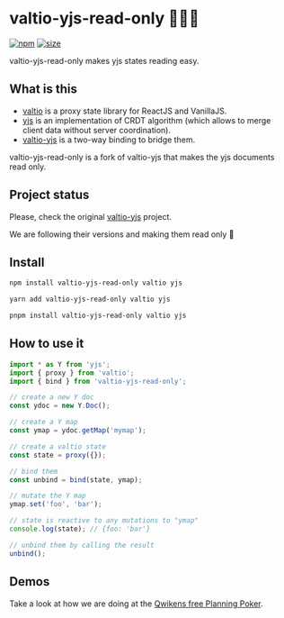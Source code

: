 # valtio-yjs-read-only 💊🚀🧐

[![npm](https://img.shields.io/npm/v/valtio-yjs-read-only)](https://www.npmjs.com/package/valtio-yjs-read-only)
[![size](https://img.shields.io/bundlephobia/minzip/valtio-yjs-read-only)](https://bundlephobia.com/result?p=valtio-yjs-read-only)

valtio-yjs-read-only makes yjs states reading easy. 

## What is this

- [valtio](https://github.com/pmndrs/valtio) is
a proxy state library for ReactJS and VanillaJS.
- [yjs](https://github.com/yjs/yjs) is
an implementation of CRDT algorithm
(which allows to merge client data without server coordination).
- [valtio-yjs](https://github.com/valtiojs/valtio-yjs) is a two-way binding to bridge them.

valtio-yjs-read-only is a fork of valtio-yjs that makes the yjs documents read only.

## Project status

Please, check the original [valtio-yjs](https://github.com/valtiojs/valtio-yjs) project. 

We are following their versions and making them read only 🧐

## Install


```bash
npm install valtio-yjs-read-only valtio yjs
```
```bash
yarn add valtio-yjs-read-only valtio yjs
```
```bash
pnpm install valtio-yjs-read-only valtio yjs
```

## How to use it

```js
import * as Y from 'yjs';
import { proxy } from 'valtio';
import { bind } from 'valtio-yjs-read-only';

// create a new Y doc
const ydoc = new Y.Doc();

// create a Y map
const ymap = ydoc.getMap('mymap');

// create a valtio state
const state = proxy({});

// bind them
const unbind = bind(state, ymap);

// mutate the Y map
ymap.set('foo', 'bar');

// state is reactive to any mutations to "ymap"
console.log(state); // {foo: 'bar'}

// unbind them by calling the result
unbind();
```

## Demos

Take a look at how we are doing at the [Qwikens free Planning Poker](https://github.com/qwikens/planning-poker).
